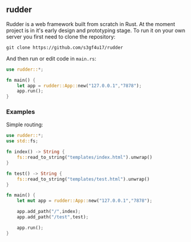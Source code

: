 ## rudder

Rudder is a web framework built from scratch in Rust. At the moment project is in it's early design and prototyping stage. To run it on your own server you first need to clone the repository:

```
git clone https://github.com/s3gf4u17/rudder
```

And then run or edit code in `main.rs`:

```rust
use rudder::*;

fn main() {
    let app = rudder::App::new("127.0.0.1","7878");
    app.run();
}
```

### Examples

Simple routing:

```rust
use rudder::*;
use std::fs;

fn index() -> String {
    fs::read_to_string("templates/index.html").unwrap()
}

fn test() -> String {
    fs::read_to_string("templates/test.html").unwrap()
}

fn main() {
    let mut app = rudder::App::new("127.0.0.1","7878");

    app.add_path("/",index);
    app.add_path("/test",test);

    app.run();
}
```